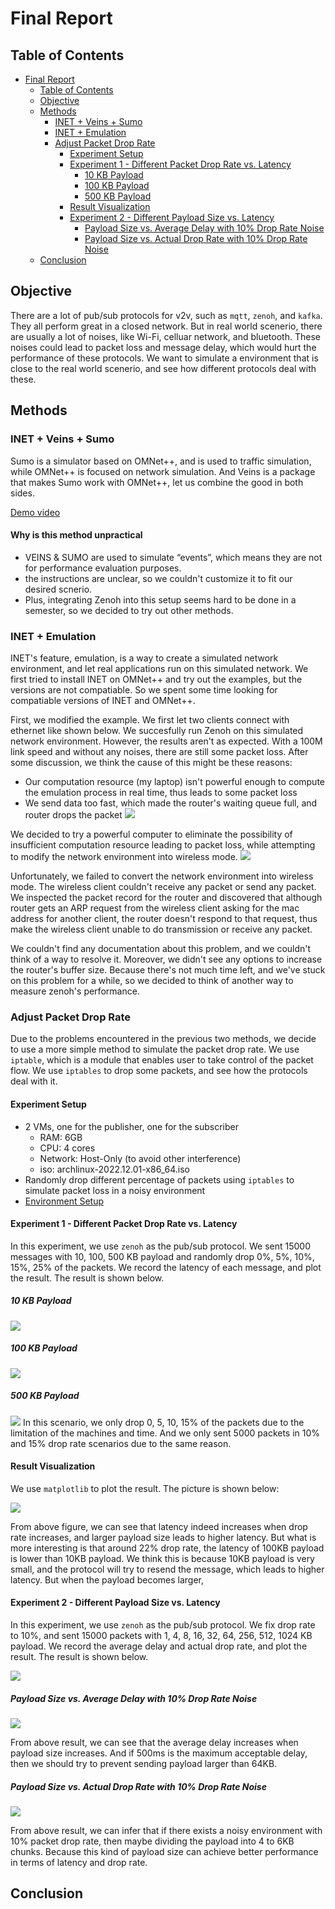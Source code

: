 # Final Report

## Table of Contents

- [Final Report](#final-report)
  - [Table of Contents](#table-of-contents)
  - [Objective](#objective)
  - [Methods](#methods)
    - [INET + Veins + Sumo](#inet--veins--sumo)
    - [INET + Emulation](#inet--emulation)
    - [Adjust Packet Drop Rate](#adjust-packet-drop-rate)
      - [Experiment Setup](#experiment-setup)
      - [Experiment 1 - Different Packet Drop Rate vs. Latency](#experiment-1---different-packet-drop-rate-vs-latency)
        - [10 KB Payload](#10-kb-payload)
        - [100 KB Payload](#100-kb-payload)
        - [500 KB Payload](#500-kb-payload)
      - [Result Visualization](#result-visualization)
      - [Experiment 2 - Different Payload Size vs. Latency](#experiment-2---different-payload-size-vs-latency)
        - [Payload Size vs. Average Delay with 10% Drop Rate Noise](#payload-size-vs-average-delay-with-10-drop-rate-noise)
        - [Payload Size vs. Actual Drop Rate with 10% Drop Rate Noise](#payload-size-vs-actual-drop-rate-with-10-drop-rate-noise)
  - [Conclusion](#conclusion)

## Objective

There are a lot of pub/sub protocols for v2v, such as `mqtt`, `zenoh`, and `kafka`. They all perform great in a closed network. But in real world scenerio, there are usually a lot of noises, like Wi-Fi, celluar network, and bluetooth. These noises could lead to packet loss and message delay, which would hurt the performance of these protocols.
We want to simulate a environment that is close to the real world scenerio, and see how different protocols deal with these.

## Methods

### INET + Veins + Sumo

Sumo is a simulator based on OMNet++, and is used to traffic simulation, while OMNet++ is focused on network simulation. And Veins is a package that makes Sumo work with OMNet++, let us combine the good in both sides.

[Demo video](https://drive.google.com/file/d/1CiNEqb_qyAmbVZknhGPgUhRbyxzlmtUo/view?resourcekey)

#### Why is this method unpractical
- VEINS & SUMO are used to simulate “events”, which means they are not for performance evaluation purposes.
- the instructions are unclear, so we couldn't customize it to fit our desired scnerio.
- Plus, integrating Zenoh into this setup seems hard to be done in a semester, so we decided to try out other methods.

### INET + Emulation
INET's feature, emulation, is a way to create a simulated network environment, and let real applications run on this simulated network.
We first tried to install INET on OMNet++ and try out the examples, but the versions are not compatiable. So we spent some time looking for compatiable versions of INET and OMNet++.

First, we modified the example. We first let two clients connect with ethernet like shown below. We succesfully run Zenoh on this simulated network environment. However, the results aren't as expected. With a 100M link speed and without any noises, there are still some packet loss. After some discussion, we think the cause of this might be these reasons:
- Our computation resource (my laptop) isn't powerful enough to compute the emulation process in real time, thus leads to some packet loss
- We send data too fast, which made the router's waiting queue full, and router drops the packet
![](https://i.imgur.com/MhROjyq.png)

We decided to try a powerful computer to eliminate the possibility of insufficient computation resource leading to packet loss, while attempting to modify the network environment into wireless mode.
![](https://i.imgur.com/614E2CE.png)


Unfortunately, we failed to convert the network environment into wireless mode. The wireless client couldn't receive any packet or send any packet.
We inspected the packet record for the router and discovered that although router gets an ARP request from the wireless client asking for the mac address for another client, the router doesn't respond to that request, thus make the wireless client unable to do transmission or receive any packet. 

We couldn't find any documentation about this problem, and we couldn't think of a way to resolve it. Moreover, we didn't see any options to increase the router's buffer size.
Because there's not much time left, and we've stuck on this problem for a while, so we decided to think of another way to measure zenoh's performance.

### Adjust Packet Drop Rate
Due to the problems encountered in the previous two methods, we decide to use a more simple method to simulate the packet drop rate. We use `iptable`, which is a module that enables user to take control of the packet flow. We use `iptables` to drop some packets, and see how the protocols deal with it.

#### Experiment Setup
* 2 VMs, one for the publisher, one for the subscriber
  * RAM: 6GB
  * CPU: 4 cores
  * Network: Host-Only (to avoid other interference)
  * iso: archlinux-2022.12.01-x86_64.iso
* Randomly drop different percentage of packets using `iptables` to simulate packet loss in a noisy environment
* [Environment Setup](https://hackmd.io/n1MLnX2DQ6K1USQNakiXMQ)

#### Experiment 1 - Different Packet Drop Rate vs. Latency
In this experiment, we use `zenoh` as the pub/sub protocol. We sent 15000 messages with 10, 100, 500 KB payload and randomly drop 0%, 5%, 10%, 15%, 25% of the packets. We record the latency of each message, and plot the result. The result is shown below.

##### 10 KB Payload
![](./zenoh-measurement/pictures/10kb.jpg)

##### 100 KB Payload
![](./zenoh-measurement/pictures/100kb.jpg)

##### 500 KB Payload
![](./zenoh-measurement/pictures/500kb.jpg)
In this scenario, we only drop 0, 5, 10, 15% of the packets due to the limitation of the machines and time. And we only sent 5000 packets in 10% and 15% drop rate scenarios due to the same reason. 

#### Result Visualization
We use `matplotlib` to plot the result. The picture is shown below:  

![](./zenoh-measurement/pictures/experiement1_visualization.jpg)  

From above figure, we can see that latency indeed increases when drop rate increases, and larger payload size leads to higher latency. But what is more interesting is that around 22% drop rate, the latency of 100KB payload is lower than 10KB payload. We think this is because 10KB payload is very small, and the protocol will try to resend the message, which leads to higher latency. But when the payload becomes larger, 
#### Experiment 2 - Different Payload Size vs. Latency
In this experiment, we use `zenoh` as the pub/sub protocol. We fix drop rate to 10%, and sent 15000 packets with 1, 4, 8, 16, 32, 64, 256, 512, 1024 KB payload. We record the average delay and actual drop rate, and plot the result. The result is shown below.

![](./zenoh-measurement/pictures/experiment2_table.jpg)

##### Payload Size vs. Average Delay with 10% Drop Rate Noise
![](./zenoh-measurement/pictures/experiment2_fig1.jpg)

From above result, we can see that the average delay increases when payload size increases. And if 500ms is the maximum acceptable delay, then we should try to prevent sending payload larger than 64KB.

##### Payload Size vs. Actual Drop Rate with 10% Drop Rate Noise
![](./zenoh-measurement/pictures/experiment2_fig2.jpg)

From above result, we can infer that if there exists a noisy environment with 10% packet drop rate, then maybe dividing the payload into 4 to 6KB chunks. Because this kind of payload size can achieve better performance in terms of latency and drop rate. 
## Conclusion
